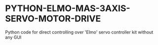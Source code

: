 # PYTHON-ELMO-MAS-3AXIS-SERVO-MOTOR-DRIVE
Python code for direct controlling over 'Elmo' servo controller kit without any GUI 
